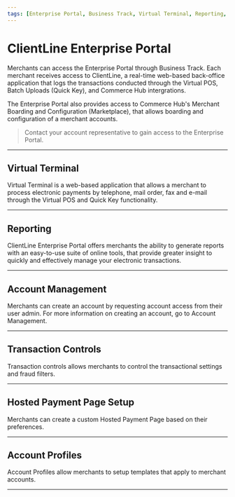 ```yaml
---
tags: [Enterprise Portal, Business Track, Virtual Terminal, Reporting, Settings]
---
```


# ClientLine Enterprise Portal

Merchants can access the Enterprise Portal through Business Track. Each merchant receives access to ClientLine, a real-time web-based back-office application that logs the transactions conducted through the Virtual POS, Batch Uploads (Quick Key), and Commerce Hub intergrations. 

The Enterprise Portal also provides access to Commerce Hub's Merchant Boarding and Configuration (Marketplace), that allows boarding and configuration of a merchant accounts. 

<!-- info -->
> Contact your account representative to gain access to the Enterprise Portal.

---

## Virtual Terminal

Virtual Terminal is a web-based application that allows a merchant to process electronic payments by telephone, mail order, fax and e-mail through the Virtual POS and Quick Key functionality.

---

## Reporting

ClientLine Enterprise Portal offers merchants the ability to generate reports with an easy-to-use suite of online tools, that provide greater insight to quickly and effectively manage your electronic transactions.

---

## Account Management

Merchants can create an account by requesting account access from their user admin. For more information on creating an account, go to Account Management.

---

## Transaction Controls

Transaction controls allows merchants to control the transactional settings and fraud filters.

---

## Hosted Payment Page Setup

Merchants can create a custom Hosted Payment Page based on their preferences.

---
## Account Profiles 

Account Profiles allow merchants to setup templates that apply to merchant accounts.

---
